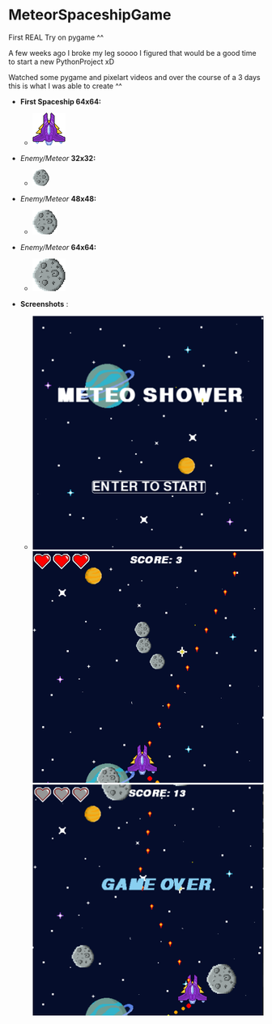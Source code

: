 # MeteorSpaceshipGame
First REAL Try on pygame ^^

A few weeks ago I broke my leg soooo I figured that would be a good time to start a new PythonProject xD

Watched some pygame and pixelart videos and over the course of a 3 days this is what I was able to create ^^
 
 * **First Spaceship 64x64:**

   * ![Image of Spaceship](/char/PurpleSpaceship3.png)

 * *Enemy/Meteor* **32x32:**
 
   * ![Image of small Meteor: 32x32](/enemy/MeteoEnemy.png)

* *Enemy/Meteor* **48x48:**

  * ![Image of small Meteor: 48x48](/enemy/MeteoEnemy2.png)

* *Enemy/Meteor* **64x64:**

  * ![Image of small Meteor: 64x64](/enemy/MeteoEnemy3.png)

* **Screenshots** :
    * ![Image of Ingame Screenshot: 500x500](/screenshot/StartScreen.png) ![Image of Ingame Screenshot: 500x500](/screenshot/InGameScreen.png) ![Image of Ingame Screenshot: 500x500](/screenshot/GameOverScreen.png)